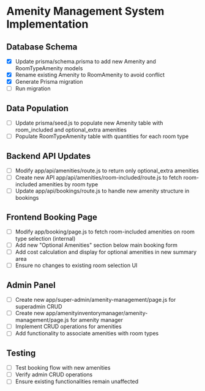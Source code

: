 # Amenity Management System Implementation

## Database Schema
- [x] Update prisma/schema.prisma to add new Amenity and RoomTypeAmenity models
- [x] Rename existing Amenity to RoomAmenity to avoid conflict
- [x] Generate Prisma migration
- [ ] Run migration

## Data Population
- [ ] Update prisma/seed.js to populate new Amenity table with room_included and optional_extra amenities
- [ ] Populate RoomTypeAmenity table with quantities for each room type

## Backend API Updates
- [ ] Modify app/api/amenities/route.js to return only optional_extra amenities
- [ ] Create new API app/api/amenities/room-included/route.js to fetch room-included amenities by room type
- [ ] Update app/api/bookings/route.js to handle new amenity structure in bookings

## Frontend Booking Page
- [ ] Modify app/booking/page.js to fetch room-included amenities on room type selection (internal)
- [ ] Add new "Optional Amenities" section below main booking form
- [ ] Add cost calculation and display for optional amenities in new summary area
- [ ] Ensure no changes to existing room selection UI

## Admin Panel
- [ ] Create new app/super-admin/amenity-management/page.js for superadmin CRUD
- [ ] Create new app/amenityinventorymanager/amenity-management/page.js for amenity manager
- [ ] Implement CRUD operations for amenities
- [ ] Add functionality to associate amenities with room types

## Testing
- [ ] Test booking flow with new amenities
- [ ] Verify admin CRUD operations
- [ ] Ensure existing functionalities remain unaffected

